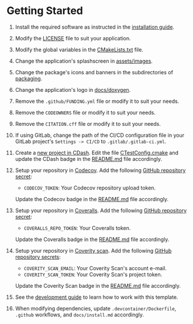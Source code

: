 # Getting Started

1. Install the required software as instructed in the [installation guide](./install.md).
2. Modify the [LICENSE](../LICENSE) file to suit your application.
3. Modify the global variables in the [CMakeLists.txt](../CMakeLists.txt) file.
4. Change the application's splashscreen in [assets/images](../assets/images).
5. Change the package's icons and banners in the subdirectories of [packaging](../packaging).
6. Change the application's logo in [docs/doxygen](./doxygen).
7. Remove the `.github/FUNDING.yml` file or modify it to suit your needs.
8. Remove the `CODEOWNERS` file or modify it to suit your needs.
9. Remove the `CITATION.cff` file or modify it to suit your needs.
10. If using GitLab, change the path of the CI/CD configuration file in your GitLab project's `Settings -> CI/CD` to `.gitlab/.gitlab-ci.yml`.
11. Create a [new project in CDash](https://my.cdash.org/project/new). Edit the file [CTestConfig.cmake](../CTestConfig.cmake) and update the CDash badge in the [README.md](../README.md) file accordingly.
12. Setup your repository in [Codecov](https://about.codecov.io/). Add the following [GitHub repository secret](https://docs.github.com/en/actions/security-guides/encrypted-secrets#creating-encrypted-secrets-for-a-repository):
    - `CODECOV_TOKEN`: Your Codecov repository upload token.

    Update the Codecov badge in the [README.md](../README.md) file accordingly.
13. Setup your repository in [Coveralls](https://coveralls.io/).  Add the following [GitHub repository secret](https://docs.github.com/en/actions/security-guides/encrypted-secrets#creating-encrypted-secrets-for-a-repository):
    - `COVERALLS_REPO_TOKEN`: Your Coveralls token.

    Update the Coveralls badge in the [README.md](../README.md) file accordingly.
14. Setup your repository in [Coverity scan](https://scan.coverity.com/). Add the following [GitHub repository secrets](https://docs.github.com/en/actions/security-guides/encrypted-secrets#creating-encrypted-secrets-for-a-repository):
    - `COVERITY_SCAN_EMAIL`: Your Coverity Scan's account e-mail.
    - `COVERITY_SCAN_TOKEN`: Your Coverity Scan's project token.

    Update the Coverity Scan badge in the [README.md](../README.md) file accordingly.
15. See the [development guide](./development_guide.md) to learn how to work with this template.
16. When modifying dependencies, update `.devcontainer/Dockerfile`, `.github` workflows, and `docs/install.md` accordingly.

